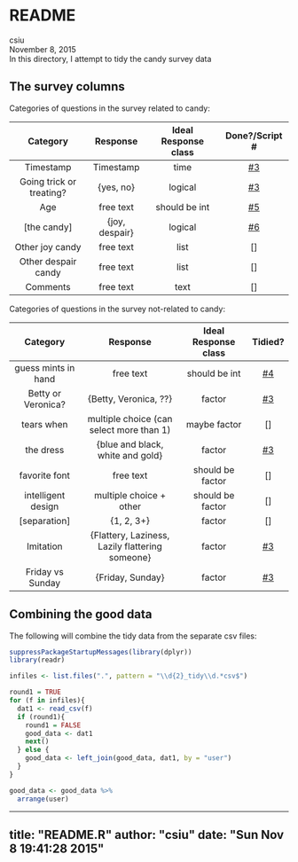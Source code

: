 # README
csiu  
November 8, 2015  
In this directory, I attempt to tidy the candy survey data

## The survey columns
Categories of questions in the survey related to candy:

| Category | Response | Ideal Response class | Done?/Script # |
|:--------:|:--------:|:--------------------:|:-------:|
| Timestamp | Timestamp | time | [#3](03_tidy1.md) |
| Going trick or treating? | {yes, no} | logical | [#3](03_tidy1.md) |
| Age | free text | should be int | [#5](05_tidy3-age.md) |
| [the candy] | {joy, despair} | logical | [#6](06_tidy4-candy.md) |
| Other joy candy | free text | list | [] |
| Other despair candy | free text | list | [] |
| Comments | free text | text | [] |

Categories of questions in the survey not-related to candy:

| Category | Response | Ideal Response class | Tidied? |
|:--------:|:--------:|:--------------------:|:-------:|
| guess mints in hand | free text | should be int | [#4](04_tidy2-mints.md) |
| Betty or Veronica? | {Betty, Veronica, ??} | factor | [#3](03_tidy1.md) |
| tears when | multiple choice (can select more than 1) | maybe factor | [] |
| the dress | {blue and black, white and gold} | factor | [#3](03_tidy1.md) |
| favorite font | free text | should be factor | [] |
| intelligent design | multiple choice + other | should be factor | [] |
| [separation] | {1, 2, 3+} | factor | [] |
| Imitation | {Flattery, Laziness, Lazily flattering someone} | factor | [#3](03_tidy1.md) |
| Friday vs Sunday | {Friday, Sunday} | factor | [#3](03_tidy1.md) |

## Combining the good data
The following will combine the tidy data from the separate csv files:


```r
suppressPackageStartupMessages(library(dplyr))
library(readr)

infiles <- list.files(".", pattern = "\\d{2}_tidy\\d.*csv$")

round1 = TRUE
for (f in infiles){
  dat1 <- read_csv(f)
  if (round1){
    round1 = FALSE
    good_data <- dat1
    next()
  } else {
    good_data <- left_join(good_data, dat1, by = "user")
  }
}

good_data <- good_data %>%
  arrange(user)
```


---
title: "README.R"
author: "csiu"
date: "Sun Nov  8 19:41:28 2015"
---

